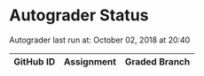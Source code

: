 # Autograder Status
Autograder last run at: October 02, 2018 at 20:40

| GitHub ID | Assignment | Graded Branch |
|-----------|------------|---------------|
